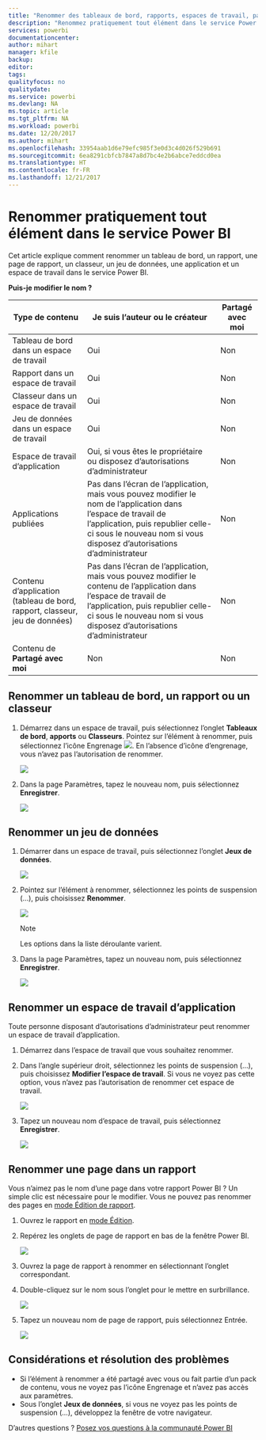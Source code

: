 ```yaml
---
title: "Renommer des tableaux de bord, rapports, espaces de travail, pages de rapport, jeu de données"
description: "Renommez pratiquement tout élément dans le service Power BI."
services: powerbi
documentationcenter: 
author: mihart
manager: kfile
backup: 
editor: 
tags: 
qualityfocus: no
qualitydate: 
ms.service: powerbi
ms.devlang: NA
ms.topic: article
ms.tgt_pltfrm: NA
ms.workload: powerbi
ms.date: 12/20/2017
ms.author: mihart
ms.openlocfilehash: 33954aab1d6e79efc985f3e0d3c4d026f529b691
ms.sourcegitcommit: 6ea8291cbfcb7847a8d7bc4e2b6abce7eddcd0ea
ms.translationtype: HT
ms.contentlocale: fr-FR
ms.lasthandoff: 12/21/2017
---
```

# <a name="rename-almost-anything-in-power-bi-service"></a>Renommer pratiquement tout élément dans le service Power BI
Cet article explique comment renommer un tableau de bord, un rapport, une page de rapport, un classeur, un jeu de données, une application et un espace de travail dans le service Power BI.

**Puis-je modifier le nom ?**

| Type de contenu | Je suis l’auteur ou le créateur | Partagé avec moi |
| --- | --- | --- |
| Tableau de bord dans un espace de travail |Oui |Non |
| Rapport dans un espace de travail |Oui |Non |
| Classeur dans un espace de travail |Oui |Non |
| Jeu de données dans un espace de travail |Oui |Non |
| Espace de travail d’application |Oui, si vous êtes le propriétaire ou disposez d’autorisations d’administrateur |Non |
| Applications publiées |Pas dans l’écran de l’application, mais vous pouvez modifier le nom de l’application dans l’espace de travail de l’application, puis republier celle-ci sous le nouveau nom si vous disposez d’autorisations d’administrateur |Non |
| Contenu d’application (tableau de bord, rapport, classeur, jeu de données) |Pas dans l’écran de l’application, mais vous pouvez modifier le contenu de l’application dans l’espace de travail de l’application, puis republier celle-ci sous le nouveau nom si vous disposez d’autorisations d’administrateur |Non |
| Contenu de **Partagé avec moi** |Non |Non |

## <a name="rename-a-dashboard-report-or-workbook"></a>Renommer un tableau de bord, un rapport ou un classeur
1. Démarrez dans un espace de travail, puis sélectionnez l’onglet **Tableaux de bord**, **apports** ou **Classeurs**. Pointez sur l’élément à renommer, puis sélectionnez l’icône Engrenage ![](media/service-rename/powerbi-cog-icon.png). En l’absence d’icône d’engrenage, vous n’avez pas l’autorisation de renommer.
   
   ![](media/service-rename/power-bi-workspace-dashboards.png)
2. Dans la page Paramètres, tapez le nouveau nom, puis sélectionnez **Enregistrer**.
   
   ![](media/service-rename/power-bi-rename-dashboard2.png)

## <a name="rename-a-dataset"></a>Renommer un jeu de données
1. Démarrer dans un espace de travail, puis sélectionnez l’onglet **Jeux de données**.
   
   ![](media/service-rename/power-bi-ellipses.png)
2. Pointez sur l’élément à renommer, sélectionnez les points de suspension (…), puis choisissez **Renommer**.  
   
      ![](media/service-rename/power-bi-rename-datasets.png)
   
   > [!NOTE]
   > Les options dans la liste déroulante varient.
   > 
   > 
3. Dans la page Paramètres, tapez un nouveau nom, puis sélectionnez **Enregistrer**.
   
     ![](media/service-rename/power-bi-rename.png)

## <a name="rename-an-app-workspace"></a>Renommer un espace de travail d’application
Toute personne disposant d’autorisations d’administrateur peut renommer un espace de travail d’application.

1. Démarrez dans l’espace de travail que vous souhaitez renommer.
2. Dans l’angle supérieur droit, sélectionnez les points de suspension (…), puis choisissez **Modifier l’espace de travail**. Si vous ne voyez pas cette option, vous n’avez pas l’autorisation de renommer cet espace de travail. 
   
    ![](media/service-rename/power-bi-edit-workspace.png)
3. Tapez un nouveau nom d’espace de travail, puis sélectionnez **Enregistrer**.
   
   ![](media/service-rename/power-bi-workspace-rename.png)

## <a name="rename-a-page-in-a-report"></a>Renommer une page dans un rapport
Vous n’aimez pas le nom d’une page dans votre rapport Power BI ?  Un simple clic est nécessaire pour le modifier. Vous ne pouvez pas renommer des pages en [mode Édition de rapport](service-interact-with-a-report-in-editing-view.md).

1. Ouvrez le rapport en [mode Édition](service-reading-view-and-editing-view.md).
2. Repérez les onglets de page de rapport en bas de la fenêtre Power BI.
   
    ![](media/service-rename/report-page-tabs-new.png)
3. Ouvrez la page de rapport à renommer en sélectionnant l’onglet correspondant.
4. Double-cliquez sur le nom sous l’onglet pour le mettre en surbrillance.  
   
    ![](media/service-rename/hilite-tab.png)
5. Tapez un nouveau nom de page de rapport, puis sélectionnez Entrée.
   
    ![](media/service-rename/new-name.png)

## <a name="considerations-and-troubleshooting"></a>Considérations et résolution des problèmes
* Si l’élément à renommer a été partagé avec vous ou fait partie d’un pack de contenu, vous ne voyez pas l’icône Engrenage et n’avez pas accès aux paramètres.
* Sous l’onglet **Jeux de données**, si vous ne voyez pas les points de suspension (…), développez la fenêtre de votre navigateur.

D’autres questions ? [Posez vos questions à la communauté Power BI](http://community.powerbi.com/)

